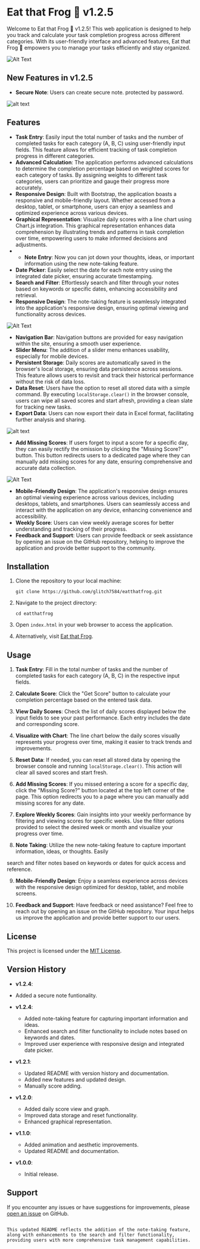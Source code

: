 # Eat that Frog 🐸 v1.2.5

Welcome to Eat that Frog 🐸 v1.2.5! This web application is designed to help you track and calculate your task completion progress across different categories. With its user-friendly interface and advanced features, Eat that Frog 🐸 empowers you to manage your tasks efficiently and stay organized.

![Alt Text](index.PNG)

## New Features in v1.2.5

- **Secure Note**: Users can create secure note. protected by password.

![alt text](note.png)

## Features

- **Task Entry**: Easily input the total number of tasks and the number of completed tasks for each category (A, B, C) using user-friendly input fields. This feature allows for efficient tracking of task completion progress in different categories.
- **Advanced Calculation**: The application performs advanced calculations to determine the completion percentage based on weighted scores for each category of tasks. By assigning weights to different task categories, users can prioritize and gauge their progress more accurately.
- **Responsive Design**: Built with Bootstrap, the application boasts a responsive and mobile-friendly layout. Whether accessed from a desktop, tablet, or smartphone, users can enjoy a seamless and optimized experience across various devices.
- **Graphical Representation**: Visualize daily scores with a line chart using Chart.js integration. This graphical representation enhances data comprehension by illustrating trends and patterns in task completion over time, empowering users to make informed decisions and adjustments.
- - **Note Entry**: Now you can jot down your thoughts, ideas, or important information using the new note-taking feature.
- **Date Picker**: Easily select the date for each note entry using the integrated date picker, ensuring accurate timestamping.
- **Search and Filter**: Effortlessly search and filter through your notes based on keywords or specific dates, enhancing accessibility and retrieval.
- **Responsive Design**: The note-taking feature is seamlessly integrated into the application's responsive design, ensuring optimal viewing and functionality across devices.

![Alt Text](daily-scores.PNG)

- **Navigation Bar**: Navigation buttons are provided for easy navigation within the site, ensuring a smooth user experience.
- **Slider Menu**: The addition of a slider menu enhances usability, especially for mobile devices.
- **Persistent Storage**: Daily scores are automatically saved in the browser's local storage, ensuring data persistence across sessions. This feature allows users to revisit and track their historical performance without the risk of data loss.
- **Data Reset**: Users have the option to reset all stored data with a simple command. By executing `localStorage.clear()` in the browser console, users can wipe all saved scores and start afresh, providing a clean slate for tracking new tasks.
- **Export Data**: Users can now export their data in Excel format, facilitating further analysis and sharing.

![alt text](r_e.png)

- **Add Missing Scores**: If users forget to input a score for a specific day, they can easily rectify the omission by clicking the "Missing Score?" button. This button redirects users to a dedicated page where they can manually add missing scores for any date, ensuring comprehensive and accurate data collection.

![Alt Text](data-add.png)

- **Mobile-Friendly Design**: The application's responsive design ensures an optimal viewing experience across various devices, including desktops, tablets, and smartphones. Users can seamlessly access and interact with the application on any device, enhancing convenience and accessibility.
- **Weekly Score**: Users can view weekly average scores for better understanding and tracking of their progress.
- **Feedback and Support**: Users can provide feedback or seek assistance by opening an issue on the GitHub repository, helping to improve the application and provide better support to the community.

## Installation

1. Clone the repository to your local machine:

   ```
   git clone https://github.com/glitch7584/eatthatfrog.git
   ```

2. Navigate to the project directory:

   ```
   cd eatthatfrog
   ```

3. Open `index.html` in your web browser to access the application.

4. Alternatively, visit [Eat that Frog](https://eatthatfrog.netlify.app/).

## Usage

1. **Task Entry**: Fill in the total number of tasks and the number of completed tasks for each category (A, B, C) in the respective input fields.

2. **Calculate Score**: Click the "Get Score" button to calculate your completion percentage based on the entered task data.

3. **View Daily Scores**: Check the list of daily scores displayed below the input fields to see your past performance. Each entry includes the date and corresponding score.

4. **Visualize with Chart**: The line chart below the daily scores visually represents your progress over time, making it easier to track trends and improvements.

5. **Reset Data**: If needed, you can reset all stored data by opening the browser console and running `localStorage.clear()`. This action will clear all saved scores and start fresh.

6. **Add Missing Scores**: If you missed entering a score for a specific day, click the "Missing Score?" button located at the top left corner of the page. This option redirects you to a page where you can manually add missing scores for any date.

7. **Explore Weekly Scores**: Gain insights into your weekly performance by filtering and viewing scores for specific weeks. Use the filter options provided to select the desired week or month and visualize your progress over time.

8. **Note Taking**: Utilize the new note-taking feature to capture important information, ideas, or thoughts. Easily

search and filter notes based on keywords or dates for quick access and reference.

9. **Mobile-Friendly Design**: Enjoy a seamless experience across devices with the responsive design optimized for desktop, tablet, and mobile screens.

10. **Feedback and Support**: Have feedback or need assistance? Feel free to reach out by opening an issue on the GitHub repository. Your input helps us improve the application and provide better support to our users.

## License

This project is licensed under the [MIT License](LICENSE).

## Version History

- **v1.2.4**:
- Added a secure note funtionality.

- **v1.2.4**:

  - Added note-taking feature for capturing important information and ideas.
  - Enhanced search and filter functionality to include notes based on keywords and dates.
  - Improved user experience with responsive design and integrated date picker.

- **v1.2.1**:

  - Updated README with version history and documentation.
  - Added new features and updated design.
  - Manually score adding.

- **v1.2.0**:

  - Added daily score view and graph.
  - Improved data storage and reset functionality.
  - Enhanced graphical representation.

- **v1.1.0**:

  - Added animation and aesthetic improvements.
  - Updated README and documentation.

- **v1.0.0**:
  - Initial release.

## Support

If you encounter any issues or have suggestions for improvements, please [open an issue](https://github.com/glitch7584/eatthatfrog/issues) on GitHub.

```

This updated README reflects the addition of the note-taking feature, along with enhancements to the search and filter functionality, providing users with more comprehensive task management capabilities.
```

